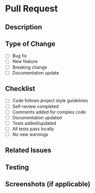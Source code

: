 # Pull Request

## Description
<!-- Describe your changes -->

## Type of Change
- [ ] Bug fix
- [ ] New feature
- [ ] Breaking change
- [ ] Documentation update

## Checklist
- [ ] Code follows project style guidelines
- [ ] Self-review completed
- [ ] Comments added for complex code
- [ ] Documentation updated
- [ ] Tests added/updated
- [ ] All tests pass locally
- [ ] No new warnings

## Related Issues
<!-- Link related issues: Fixes #123 -->

## Testing
<!-- Describe testing performed -->

## Screenshots (if applicable)
<!-- Add screenshots -->

